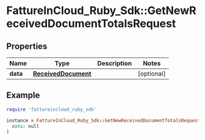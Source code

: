 # FattureInCloud_Ruby_Sdk::GetNewReceivedDocumentTotalsRequest

## Properties

| Name | Type | Description | Notes |
| ---- | ---- | ----------- | ----- |
| **data** | [**ReceivedDocument**](ReceivedDocument.md) |  | [optional] |

## Example

```ruby
require 'fattureincloud_ruby_sdk'

instance = FattureInCloud_Ruby_Sdk::GetNewReceivedDocumentTotalsRequest.new(
  data: null
)
```

